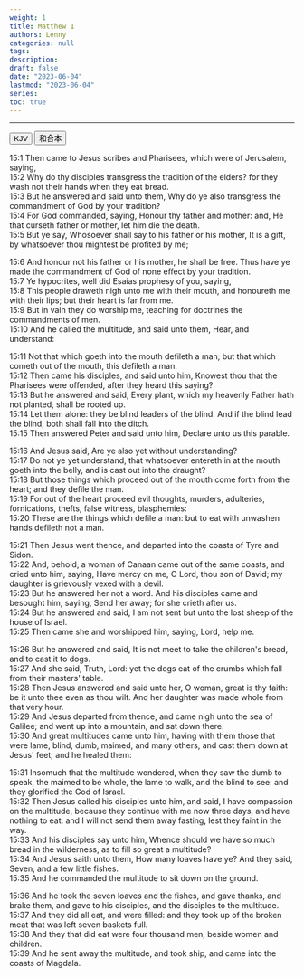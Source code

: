 ```yaml
---
weight: 1
title: Matthew 1
authors: Lenny
categories: null
tags: 
description: 
draft: false
date: "2023-06-04"
lastmod: "2023-06-04"
series:
toc: true
---
```



<!--more-->
---

<!-- Tab links -->

<div class="tab">
  <button class="tablinks active" onclick="tablabel(event, 'english')">KJV</button>
  <button class="tablinks" onclick="tablabel(event, 'chinese')">和合本</button>
</div>

<!-- Tab content -->
<div id="english" class="tabcontent" style="display:block">

15:1 Then came to Jesus scribes and Pharisees, which were of Jerusalem, saying,  
15:2 Why do thy disciples transgress the tradition of the elders? for they wash not their hands when they eat bread.  
15:3 But he answered and said unto them, Why do ye also transgress the commandment of God by your tradition?  
15:4 For God commanded, saying, Honour thy father and mother: and, He that curseth father or mother, let him die the death.  
15:5 But ye say, Whosoever shall say to his father or his mother, It is a gift, by whatsoever thou mightest be profited by me;  

15:6 And honour not his father or his mother, he shall be free. Thus have ye made the commandment of God of none effect by your tradition.  
15:7 Ye hypocrites, well did Esaias prophesy of you, saying,  
15:8 This people draweth nigh unto me with their mouth, and honoureth me with their lips; but their heart is far from me.  
15:9 But in vain they do worship me, teaching for doctrines the commandments of men.  
15:10 And he called the multitude, and said unto them, Hear, and understand:  

15:11 Not that which goeth into the mouth defileth a man; but that which cometh out of the mouth, this defileth a man.  
15:12 Then came his disciples, and said unto him, Knowest thou that the Pharisees were offended, after they heard this saying?  
15:13 But he answered and said, Every plant, which my heavenly Father hath not planted, shall be rooted up.  
15:14 Let them alone: they be blind leaders of the blind. And if the blind lead the blind, both shall fall into the ditch.  
15:15 Then answered Peter and said unto him, Declare unto us this parable.  

15:16 And Jesus said, Are ye also yet without understanding?  
15:17 Do not ye yet understand, that whatsoever entereth in at the mouth goeth into the belly, and is cast out into the draught?  
15:18 But those things which proceed out of the mouth come forth from the heart; and they defile the man.  
15:19 For out of the heart proceed evil thoughts, murders, adulteries, fornications, thefts, false witness, blasphemies:  
15:20 These are the things which defile a man: but to eat with unwashen hands defileth not a man.  

15:21 Then Jesus went thence, and departed into the coasts of Tyre and Sidon.  
15:22 And, behold, a woman of Canaan came out of the same coasts, and cried unto him, saying, Have mercy on me, O Lord, thou son of David; my daughter is grievously vexed with a devil.  
15:23 But he answered her not a word. And his disciples came and besought him, saying, Send her away; for she crieth after us.  
15:24 But he answered and said, I am not sent but unto the lost sheep of the house of Israel.  
15:25 Then came she and worshipped him, saying, Lord, help me.  

15:26 But he answered and said, It is not meet to take the children's bread, and to cast it to dogs.  
15:27 And she said, Truth, Lord: yet the dogs eat of the crumbs which fall from their masters' table.  
15:28 Then Jesus answered and said unto her, O woman, great is thy faith: be it unto thee even as thou wilt. And her daughter was made whole from that very hour.  
15:29 And Jesus departed from thence, and came nigh unto the sea of Galilee; and went up into a mountain, and sat down there.  
15:30 And great multitudes came unto him, having with them those that were lame, blind, dumb, maimed, and many others, and cast them down at Jesus' feet; and he healed them:  

15:31 Insomuch that the multitude wondered, when they saw the dumb to speak, the maimed to be whole, the lame to walk, and the blind to see: and they glorified the God of Israel.  
15:32 Then Jesus called his disciples unto him, and said, I have compassion on the multitude, because they continue with me now three days, and have nothing to eat: and I will not send them away fasting, lest they faint in the way.  
15:33 And his disciples say unto him, Whence should we have so much bread in the wilderness, as to fill so great a multitude?  
15:34 And Jesus saith unto them, How many loaves have ye? And they said, Seven, and a few little fishes.  
15:35 And he commanded the multitude to sit down on the ground.  

15:36 And he took the seven loaves and the fishes, and gave thanks, and brake them, and gave to his disciples, and the disciples to the multitude.  
15:37 And they did all eat, and were filled: and they took up of the broken meat that was left seven baskets full.  
15:38 And they that did eat were four thousand men, beside women and children.  
15:39 And he sent away the multitude, and took ship, and came into the coasts of Magdala.  

</div>


<div id="chinese" class="tabcontent">

</div>